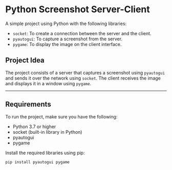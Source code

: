 # Python Screenshot Server-Client

A simple project using Python with the following libraries:
- `socket`: To create a connection between the server and the client.
- `pyautogui`: To capture a screenshot from the server.
- `pygame`: To display the image on the client interface.

## Project Idea
The project consists of a server that captures a screenshot using `pyautogui` and sends it over the network using `socket`. The client receives the image and displays it in a window using `pygame`.

---

## Requirements
To run the project, make sure you have the following:

- Python 3.7 or higher
- socket (built-in library in Python)
- pyautogui
- pygame

Install the required libraries using pip:
```bash
pip install pyautogui pygame
